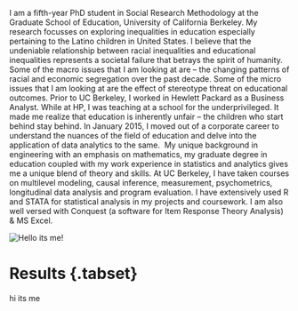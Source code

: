 
I am a fifth-year PhD student in Social Research Methodology at the Graduate School of Education, University of California Berkeley. My research focusses on exploring inequalities in education especially pertaining to the Latino children in United States. I believe that the undeniable relationship between racial inequalities and educational inequalities represents a societal failure that betrays the spirit of humanity.  Some of the macro issues that I am looking at are – the changing patterns of racial and economic segregation over the past decade. Some of the micro issues that I am looking at are the effect of stereotype threat on educational outcomes. 
Prior to UC Berkeley, I worked in Hewlett Packard as a Business Analyst. While at HP, I was teaching at a school for the underprivileged. It made me realize that education is inherently unfair – the children who start behind stay behind. In January 2015, I moved out of a corporate career to understand the nuances of the field of education and delve into the application of data analytics to the same.  My unique background in engineering with an emphasis on mathematics, my graduate degree in education coupled with my work experience in statistics and analytics gives me a unique blend of theory and skills. 
At UC Berkeley, I have taken courses on multilevel modeling, causal inference, measurement, psychometrics, longitudinal data analysis and program evaluation. I have extensively used R and STATA for statistical analysis in my projects and coursework. I am also well versed with Conquest (a software for Item Response Theory Analysis) & MS Excel. 
 

 ![Hello its me!](https://media-exp1.licdn.com/dms/image/C5603AQHFipCxsRLFRA/profile-displayphoto-shrink_200_200/0?e=1603324800&v=beta&t=8vPe_dlpQU4BxrHnB6iDpr6PIiUsLV59QW8zDe92XlM)
 
 # Results {.tabset}
 
 hi its me 

 
